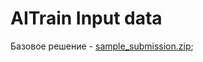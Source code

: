 # AITrain Input data

Базовое решение - [sample_submission.zip](https://dsworks.s3pd01.sbercloud.ru/aij2021/AITrain_train/aitrain_sample_submission.zip);
